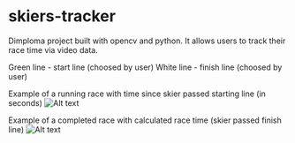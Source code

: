 # skiers-tracker
Dimploma project built with opencv and python. It allows users to track their race time via video data.

Green line - start line (choosed by user)
White line - finish line (choosed by user)

Example of a running race with time since skier passed starting line (in seconds)
![Alt text](http://i.imgur.com/R5q8taA.png "Example of a running race with time (in seconds)")

Example of a completed race with calculated race time (skier passed finish line)
![Alt text](http://i.imgur.com/SBGSmhz.png "Example of a completed race")
